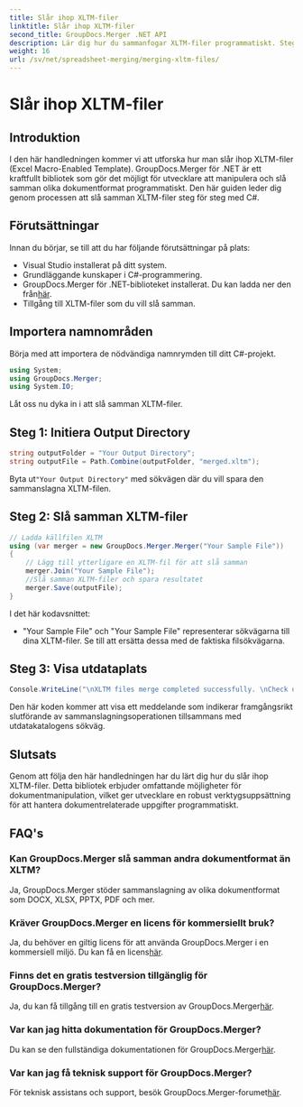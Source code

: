 ```yaml
---
title: Slår ihop XLTM-filer
linktitle: Slår ihop XLTM-filer
second_title: GroupDocs.Merger .NET API
description: Lär dig hur du sammanfogar XLTM-filer programmatiskt. Steg-för-steg guide med kodexempel.
weight: 16
url: /sv/net/spreadsheet-merging/merging-xltm-files/
---
```


# Slår ihop XLTM-filer

## Introduktion
I den här handledningen kommer vi att utforska hur man slår ihop XLTM-filer (Excel Macro-Enabled Template). GroupDocs.Merger för .NET är ett kraftfullt bibliotek som gör det möjligt för utvecklare att manipulera och slå samman olika dokumentformat programmatiskt. Den här guiden leder dig genom processen att slå samman XLTM-filer steg för steg med C#.
## Förutsättningar
Innan du börjar, se till att du har följande förutsättningar på plats:
- Visual Studio installerat på ditt system.
- Grundläggande kunskaper i C#-programmering.
-  GroupDocs.Merger för .NET-biblioteket installerat. Du kan ladda ner den från[här](https://releases.groupdocs.com/merger/net/).
- Tillgång till XLTM-filer som du vill slå samman.

## Importera namnområden
Börja med att importera de nödvändiga namnrymden till ditt C#-projekt.
```csharp
using System; 
using GroupDocs.Merger;
using System.IO;
```

Låt oss nu dyka in i att slå samman XLTM-filer.
## Steg 1: Initiera Output Directory
```csharp
string outputFolder = "Your Output Directory";
string outputFile = Path.Combine(outputFolder, "merged.xltm");
```
 Byta ut`"Your Output Directory"` med sökvägen där du vill spara den sammanslagna XLTM-filen.
## Steg 2: Slå samman XLTM-filer
```csharp
// Ladda källfilen XLTM
using (var merger = new GroupDocs.Merger.Merger("Your Sample File"))
{
    // Lägg till ytterligare en XLTM-fil för att slå samman
    merger.Join("Your Sample File");
    //Slå samman XLTM-filer och spara resultatet
    merger.Save(outputFile);
}
```
I det här kodavsnittet:
- "Your Sample File" och "Your Sample File" representerar sökvägarna till dina XLTM-filer. Se till att ersätta dessa med de faktiska filsökvägarna.
## Steg 3: Visa utdataplats
```csharp
Console.WriteLine("\nXLTM files merge completed successfully. \nCheck output in {0}", outputFolder);
```
Den här koden kommer att visa ett meddelande som indikerar framgångsrikt slutförande av sammanslagningsoperationen tillsammans med utdatakatalogens sökväg.

## Slutsats
Genom att följa den här handledningen har du lärt dig hur du slår ihop XLTM-filer. Detta bibliotek erbjuder omfattande möjligheter för dokumentmanipulation, vilket ger utvecklare en robust verktygsuppsättning för att hantera dokumentrelaterade uppgifter programmatiskt.

## FAQ's
### Kan GroupDocs.Merger slå samman andra dokumentformat än XLTM?
Ja, GroupDocs.Merger stöder sammanslagning av olika dokumentformat som DOCX, XLSX, PPTX, PDF och mer.
### Kräver GroupDocs.Merger en licens för kommersiellt bruk?
 Ja, du behöver en giltig licens för att använda GroupDocs.Merger i en kommersiell miljö. Du kan få en licens[här](https://purchase.groupdocs.com/buy).
### Finns det en gratis testversion tillgänglig för GroupDocs.Merger?
 Ja, du kan få tillgång till en gratis testversion av GroupDocs.Merger[här](https://releases.groupdocs.com/).
### Var kan jag hitta dokumentation för GroupDocs.Merger?
Du kan se den fullständiga dokumentationen för GroupDocs.Merger[här](https://tutorials.groupdocs.com/merger/net/).
### Var kan jag få teknisk support för GroupDocs.Merger?
 För teknisk assistans och support, besök GroupDocs.Merger-forumet[här](https://forum.groupdocs.com/c/merger/32).